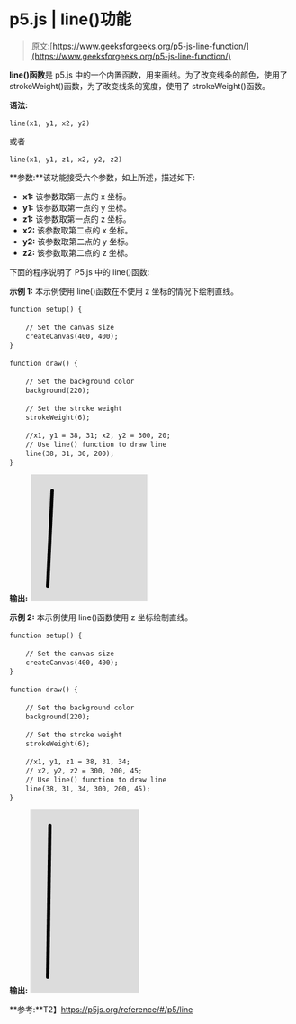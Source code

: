 # p5.js | line()功能

> 原文:[https://www.geeksforgeeks.org/p5-js-line-function/](https://www.geeksforgeeks.org/p5-js-line-function/)

**line()函数**是 p5.js 中的一个内置函数，用来画线。为了改变线条的颜色，使用了 strokeWeight()函数，为了改变线条的宽度，使用了 strokeWeight()函数。

**语法:**

```
line(x1, y1, x2, y2)
```

或者

```
line(x1, y1, z1, x2, y2, z2)
```

**参数:**该功能接受六个参数，如上所述，描述如下:

*   **x1:** 该参数取第一点的 x 坐标。
*   **y1:** 该参数取第一点的 y 坐标。
*   **z1:** 该参数取第一点的 z 坐标。
*   **x2:** 该参数取第二点的 x 坐标。
*   **y2:** 该参数取第二点的 y 坐标。
*   **z2:** 该参数取第二点的 z 坐标。

下面的程序说明了 P5.js 中的 line()函数:

**示例 1:** 本示例使用 line()函数在不使用 z 坐标的情况下绘制直线。

```
function setup() {

    // Set the canvas size 
    createCanvas(400, 400);
}

function draw() {

    // Set the background color
    background(220);

    // Set the stroke weight
    strokeWeight(6);

    //x1, y1 = 38, 31; x2, y2 = 300, 20;
    // Use line() function to draw line
    line(38, 31, 30, 200); 
}
```

**输出:**
![](img/df299fc52f8c7f69304d14428dd41647.png)

**示例 2:** 本示例使用 line()函数使用 z 坐标绘制直线。

```
function setup() {

    // Set the canvas size 
    createCanvas(400, 400);
}

function draw() {

    // Set the background color
    background(220);

    // Set the stroke weight
    strokeWeight(6);

    //x1, y1, z1 = 38, 31, 34; 
    // x2, y2, z2 = 300, 200, 45;
    // Use line() function to draw line
    line(38, 31, 34, 300, 200, 45); 
}
```

**输出:**
![](img/f41db4cc53adb829b84ff0a822c5f184.png)

**参考:**T2】https://p5js.org/reference/#/p5/line